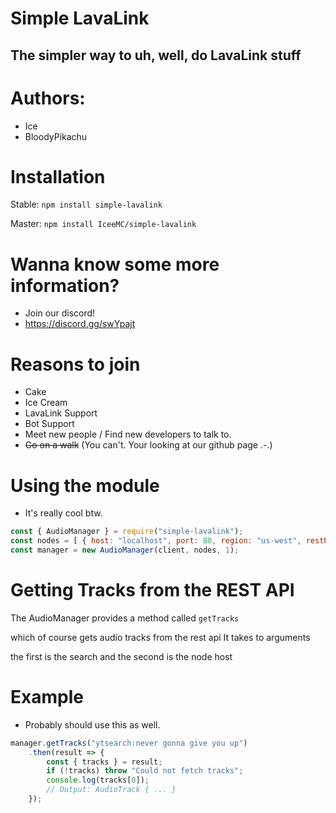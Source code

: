 # Simple LavaLink

## The simpler way to uh, well, do LavaLink stuff

# Authors:
- Ice
- BloodyPikachu

# Installation
Stable: `npm install simple-lavalink`

Master: `npm install IceeMC/simple-lavalink`

# Wanna know some more information?
- Join our discord!
- https://discord.gg/swYpajt

# Reasons to join
- Cake
- Ice Cream
- LavaLink Support
- Bot Support
- Meet new people / Find new developers to talk to.
- ~~Go on a walk~~ (You can't. Your looking at our github page .-.)

# Using the module
- It's really cool btw.
```js
const { AudioManager } = require("simple-lavalink");
const nodes = [ { host: "localhost", port: 80, region: "us-west", restPort: 2333 } ]
const manager = new AudioManager(client, nodes, 1);
```

# Getting Tracks from the REST API
The AudioManager provides a method called `getTracks`

which of course gets audio tracks from the rest api
It takes to arguments

the first is the search and the second is the node host

# Example
- Probably should use this as well.
```js
manager.getTracks("ytsearch:never gonna give you up")
    .then(result => {
        const { tracks } = result;
        if (!tracks) throw "Could not fetch tracks";
        console.log(tracks[0]);
        // Output: AudioTrack { ... }
    });
```